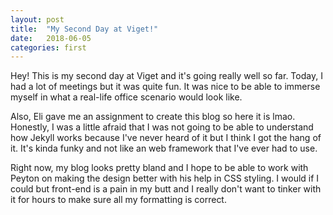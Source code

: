 ```yaml
---
layout: post
title:  "My Second Day at Viget!"
date:   2018-06-05
categories: first
---
```


Hey! This is my second day at Viget and it's going really well so far. 
Today, I had a lot of meetings but it was quite fun. It was nice to be able to 
immerse myself in what a real-life office scenario would look like. 

Also, Eli gave me an assignment to create this blog so here it is lmao. Honestly, I was a little
afraid that I was not going to be able to understand how Jekyll works because I've never heard of it but
I think I got the hang of it. It's kinda funky and not like an web framework that I've ever had to use. 

Right now, my blog looks pretty bland and I hope to be able to work with Peyton on making the design better
with his help in CSS styling. I would if I could but front-end is a pain in my butt and I really don't want to tinker
with it for hours to make sure all my formatting is correct. 